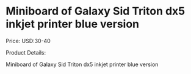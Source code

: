 # Miniboard of Galaxy Sid Triton dx5 inkjet printer blue version

Price: USD:30-40

Product Details:

Miniboard of Galaxy Sid Triton dx5 inkjet printer blue version